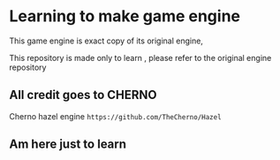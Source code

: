 # Learning to make game engine
This game engine is exact copy of its original engine,

This repository is made only to learn , please refer to the original engine repository

## All credit goes to CHERNO

Cherno hazel engine `https://github.com/TheCherno/Hazel`

## Am here just to learn
